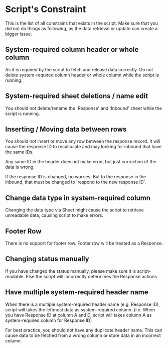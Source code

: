 # Script's Constraint
This is the list of all constrains that exists in the script.
Make sure that you did not do things as following, as the data retrieval or update can create a bigger issue.

## System-required column header or whole column
As it is required by the script to fetch and release data correctly. Do not delete system-required column header or whole column while the script is running.

## System-required sheet deletions / name edit
You should not delete/rename the 'Response' and 'Inbound' sheet while the script is running.

## Inserting / Moving data between rows
You should not insert or move any row between the response record. It will cause the response ID to recalculate and may looking for inbound that have the same IDs.

Any same ID in the header does not make error, but just correction of the data is wrong.

If the response ID is changed, no worries. But to the response in the inbound, that must be changed to 'respond to the new response ID'.

## Change data type in system-required column
Changing the data type via Sheet might cause the script to retrieve unreadable data, causing script to make errors.

## Footer Row
There is no support for footer row. Footer row will be treated as a Response.

## Changing status manually
If you have changed the status manually, please make sure it is script-readable. Else the script will incorrectly determines the Response actions.

## Have multiple system-required header name
When there is a multiple system-required header name (e.g. Response ID), script will takes the leftmost data as system-required column. (i.e. When you have Response ID at column A and D, script will takes column A as system-required column for Response ID)

For best practice, you should not have any duplicate header name. This can cause data to be fetched from a wrong column or store data in an incorrect column.
